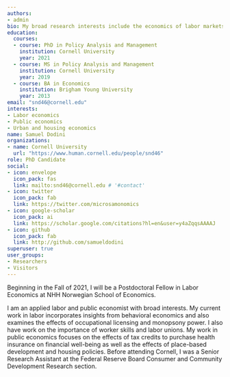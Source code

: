 ```yaml
---
authors:
- admin
bio: My broad research interests include the economics of labor markets, incorporating insights from behavioral economics, occupational licensing, monopsony power, education, public finance, and urban economics.
education:
  courses:
  - course: PhD in Policy Analysis and Management
    institution: Cornell University
    year: 2021
  - course: MS in Policy Analysis and Management
    institution: Cornell University
    year: 2019
  - course: BA in Economics
    institution: Brigham Young University
    year: 2013
email: "snd46@cornell.edu"
interests:
- Labor economics
- Public economics
- Urban and housing economics
name: Samuel Dodini
organizations:
- name: Cornell University
  url: "https://www.human.cornell.edu/people/snd46"
role: PhD Candidate
social:
- icon: envelope
  icon_pack: fas
  link: mailto:snd46@cornell.edu # '#contact'
- icon: twitter
  icon_pack: fab
  link: https://twitter.com/microsamonomics
- icon: google-scholar
  icon_pack: ai
  link: https://scholar.google.com/citations?hl=en&user=y4aZqqsAAAAJ
- icon: github
  icon_pack: fab
  link: http://github.com/samueldodini
superuser: true
user_groups:
- Researchers
- Visitors
---
```

Beginning in the Fall of 2021, I will be a Postdoctoral Fellow in Labor Economics at NHH Norwegian School of Economics.

I am an applied labor and public economist with broad interests. My current work in labor incorporates insights from behavioral economics and also examines the effects of occupational licensing and monopsony power. I also have work on the importance of worker skills and labor unions. My work in public economics focuses on the effects of tax credits to purchase health insurance on financial well-being as well as the effects of place-based development and housing policies. Before attending Cornell, I was a Senior Research Assistant at the Federal Reserve Board Consumer and Community Development Research section.


